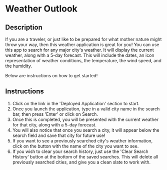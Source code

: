 # Weather Outlook

## Description

If you are a traveler, or just like to be prepared for what mother nature might throw your way, then this weather application is great for you! You can use this app to search for any major city's weather. It will display the current weather, along with a 5-day forecast. This will include the dates, an icon representation of weather conditions, the temperature, the wind speed, and the humidity. 

Below are instructions on how to get started!

## Instructions

1. Click on the link in the 'Deployed Application' section to start.
1. Once you launch the application, type in a valid city name in the search bar, then press 'Enter' or click on Search.
2. Once this is completed, you will be presented with the current weather for that city, along with a 5-day forecast.
3. You will also notice that once you search a city, it will appear below the search field and save that city for future use!
4. If you want to see a previously searched city's weather information, click on the button with the name of the city you want to see.
5. If you wish to clear your search history, just use the 'Clear Search History' button at the bottom of the saved searches. This will delete all previously searched cities, and give you a clean slate to work with.

